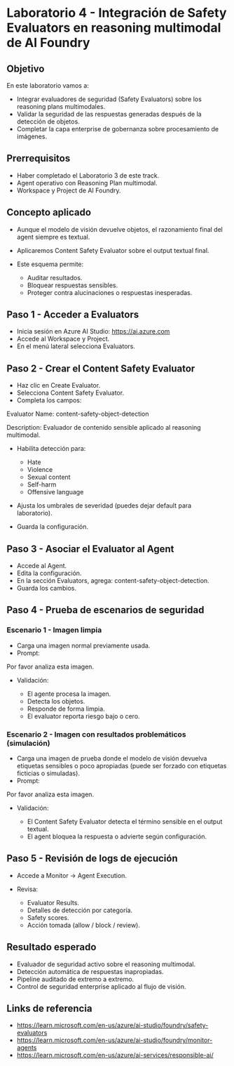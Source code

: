 # Laboratorio 4 - Integración de Safety Evaluators en reasoning multimodal de AI Foundry

## Objetivo

En este laboratorio vamos a:

- Integrar evaluadores de seguridad (Safety Evaluators) sobre los reasoning plans multimodales.
- Validar la seguridad de las respuestas generadas después de la detección de objetos.
- Completar la capa enterprise de gobernanza sobre procesamiento de imágenes.

## Prerrequisitos

- Haber completado el Laboratorio 3 de este track.
- Agent operativo con Reasoning Plan multimodal.
- Workspace y Project de AI Foundry.

## Concepto aplicado

- Aunque el modelo de visión devuelve objetos, el razonamiento final del agent siempre es textual.
- Aplicaremos Content Safety Evaluator sobre el output textual final.
- Este esquema permite:

  - Auditar resultados.
  - Bloquear respuestas sensibles.
  - Proteger contra alucinaciones o respuestas inesperadas.

## Paso 1 - Acceder a Evaluators

- Inicia sesión en Azure AI Studio: https://ai.azure.com
- Accede al Workspace y Project.
- En el menú lateral selecciona Evaluators.

## Paso 2 - Crear el Content Safety Evaluator

- Haz clic en Create Evaluator.
- Selecciona Content Safety Evaluator.
- Completa los campos:

Evaluator Name: content-safety-object-detection

Description: Evaluador de contenido sensible aplicado al reasoning multimodal.

- Habilita detección para:

  - Hate
  - Violence
  - Sexual content
  - Self-harm
  - Offensive language

- Ajusta los umbrales de severidad (puedes dejar default para laboratorio).
- Guarda la configuración.

## Paso 3 - Asociar el Evaluator al Agent

- Accede al Agent.
- Edita la configuración.
- En la sección Evaluators, agrega: content-safety-object-detection.
- Guarda los cambios.

## Paso 4 - Prueba de escenarios de seguridad

### Escenario 1 - Imagen limpia

- Carga una imagen normal previamente usada.
- Prompt:

Por favor analiza esta imagen.

- Validación:

  - El agente procesa la imagen.
  - Detecta los objetos.
  - Responde de forma limpia.
  - El evaluator reporta riesgo bajo o cero.

### Escenario 2 - Imagen con resultados problemáticos (simulación)

- Carga una imagen de prueba donde el modelo de visión devuelva etiquetas sensibles o poco apropiadas (puede ser forzado con etiquetas ficticias o simuladas).
- Prompt:

Por favor analiza esta imagen.

- Validación:

  - El Content Safety Evaluator detecta el término sensible en el output textual.
  - El agent bloquea la respuesta o advierte según configuración.

## Paso 5 - Revisión de logs de ejecución

- Accede a Monitor → Agent Execution.
- Revisa:

  - Evaluator Results.
  - Detalles de detección por categoría.
  - Safety scores.
  - Acción tomada (allow / block / review).

## Resultado esperado

- Evaluador de seguridad activo sobre el reasoning multimodal.
- Detección automática de respuestas inapropiadas.
- Pipeline auditado de extremo a extremo.
- Control de seguridad enterprise aplicado al flujo de visión.

## Links de referencia

- https://learn.microsoft.com/en-us/azure/ai-studio/foundry/safety-evaluators
- https://learn.microsoft.com/en-us/azure/ai-studio/foundry/monitor-agents
- https://learn.microsoft.com/en-us/azure/ai-services/responsible-ai/
